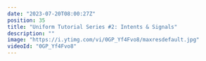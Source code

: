```yaml
---
date: "2023-07-20T08:00:27Z"
position: 35
title: "Uniform Tutorial Series #2: Intents & Signals"
description: ""
image: "https://i.ytimg.com/vi/0GP_Yf4Fvo8/maxresdefault.jpg"
videoId: "0GP_Yf4Fvo8"
---
```


